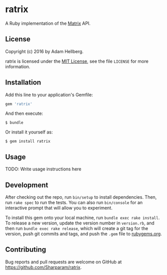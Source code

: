ratrix
======

A Ruby implementation of the [Matrix][matrix] API.

## License

Copyright (c) 2016 by Adam Hellberg.

ratrix is licensed under the [MIT License][license-url], see the file
`LICENSE` for more information.

[matrix]: http://matrix.org
[license-url]: http://opensource.org/licenses/MIT

## Installation

Add this line to your application's Gemfile:

```ruby
gem 'ratrix'
```

And then execute:

    $ bundle

Or install it yourself as:

    $ gem install ratrix

## Usage

TODO: Write usage instructions here

## Development

After checking out the repo, run `bin/setup` to install dependencies. Then, run `rake spec` to run the tests. You can also run `bin/console` for an interactive prompt that will allow you to experiment.

To install this gem onto your local machine, run `bundle exec rake install`. To release a new version, update the version number in `version.rb`, and then run `bundle exec rake release`, which will create a git tag for the version, push git commits and tags, and push the `.gem` file to [rubygems.org](https://rubygems.org).

## Contributing

Bug reports and pull requests are welcome on GitHub at https://github.com/Sharparam/ratrix.
